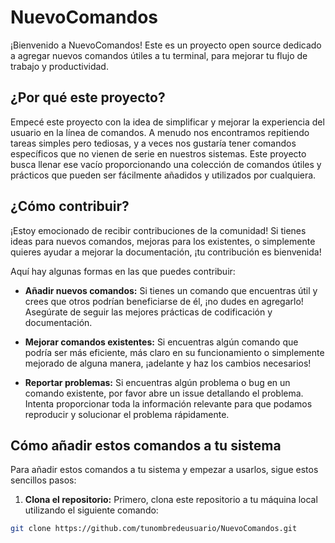 # NuevoComandos

¡Bienvenido a NuevoComandos! Este es un proyecto open source dedicado a agregar nuevos comandos útiles a tu terminal, para mejorar tu flujo de trabajo y productividad.

## ¿Por qué este proyecto?

Empecé este proyecto con la idea de simplificar y mejorar la experiencia del usuario en la línea de comandos. A menudo nos encontramos repitiendo tareas simples pero tediosas, y a veces nos gustaría tener comandos específicos que no vienen de serie en nuestros sistemas. Este proyecto busca llenar ese vacío proporcionando una colección de comandos útiles y prácticos que pueden ser fácilmente añadidos y utilizados por cualquiera.

## ¿Cómo contribuir?

¡Estoy emocionado de recibir contribuciones de la comunidad! Si tienes ideas para nuevos comandos, mejoras para los existentes, o simplemente quieres ayudar a mejorar la documentación, ¡tu contribución es bienvenida!

Aquí hay algunas formas en las que puedes contribuir:

- **Añadir nuevos comandos:** Si tienes un comando que encuentras útil y crees que otros podrían beneficiarse de él, ¡no dudes en agregarlo! Asegúrate de seguir las mejores prácticas de codificación y documentación.

- **Mejorar comandos existentes:** Si encuentras algún comando que podría ser más eficiente, más claro en su funcionamiento o simplemente mejorado de alguna manera, ¡adelante y haz los cambios necesarios!

- **Reportar problemas:** Si encuentras algún problema o bug en un comando existente, por favor abre un issue detallando el problema. Intenta proporcionar toda la información relevante para que podamos reproducir y solucionar el problema rápidamente.

## Cómo añadir estos comandos a tu sistema

Para añadir estos comandos a tu sistema y empezar a usarlos, sigue estos sencillos pasos:

1. **Clona el repositorio:** Primero, clona este repositorio a tu máquina local utilizando el siguiente comando:

```bash
git clone https://github.com/tunombredeusuario/NuevoComandos.git

